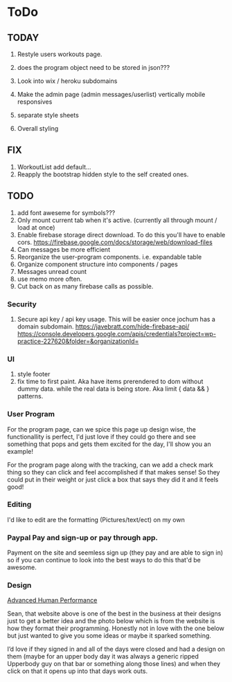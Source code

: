 # ToDo

## TODAY

1. Restyle users workouts page.

1. does the program object need to be stored in json???
1. Look into wix / heroku subdomains
1. Make the admin page (admin messages/userlist) vertically mobile responsives
1. separate style sheets
1. Overall styling

## FIX
1. WorkoutList add default...
1. Reapply the bootstrap hidden style to the self created ones.

## TODO
1. add font aweseme for symbols???
1. Only mount current tab when it's active. (currently all through mount / load at once)
1. Enable firebase storage direct download. To do this you'll have to enable cors. https://firebase.google.com/docs/storage/web/download-files
1. Can messages be more efficient
1. Reorganize the user-program components. i.e. expandable table
1. Organize component structure into components / pages
1. Messages unread count
1. use memo more often.
1. Cut back on as many firebase calls as possible.

### Security
1. Secure api key / api key usage. This will be easier once jochum has a domain subdomain.
https://javebratt.com/hide-firebase-api/
https://console.developers.google.com/apis/credentials?project=wp-practice-227620&folder=&organizationId=

### UI
1. style footer
1. fix time to first paint. Aka have items prerendered to dom without dummy data. while the real data is being store. Aka limit { data && <element>} patterns.

### User Program
For the program page, can we spice this page up design wise, the functionallity is perfect, I'd just love if they could go there and see something that pops and gets them excited for the day, I'll show you an example!

For the program page along with the tracking, can we add a check mark thing so they can click and feel accomplished if that makes sense! So they could put in their weight or just click a box that says they did it and it feels good!

### Editing
I'd like to edit are the formatting (Pictures/text/ect) on my own

### Paypal Pay and sign-up or pay through app.
Payment on the site and seemless sign up (they pay and are able to sign in) so if you can continue to look into the best ways to do this that'd be awesome.

### Design
[Advanced Human Performance](www.Advancedhumanperformance.com)

Sean, that website above is one of the best in the business at their designs just to get a better idea and the photo below which is from the website is how they format their programming. Honestly not in love with the one below but just wanted to give you some ideas or maybe it sparked something.

I’d love if they signed in and all of the days were closed and had a design on them (maybe for an upper body day it was always a generic ripped Upperbody guy on that bar or something along those lines) and when they click on that it opens up into that days work outs.
